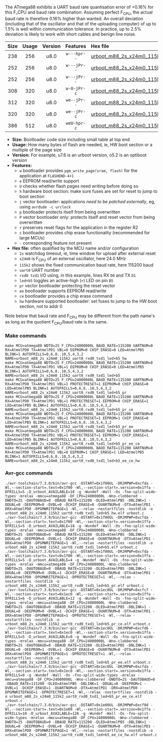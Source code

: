 The ATmega88 exhibits a UART baud rate quantisation error of +0.16% for this F_CPU and baud rate combination. Assuming perfect F<sub>CPU</sub>, the actual baud rate is therefore 0.16% higher than wanted. An overall deviation (including that of the oscillator and that of the uploading computer) of up to 1.5% is well within communication tolerance. In practice, up to 2.5% deviation is likely to work with short cables and benign line noise.

|Size|Usage|Version|Features|Hex file|
|:-:|:-:|:-:|:-:|:--|
|238|256|u8.0|`w---hpr--`|[urboot_m88_2s_x24m0_115k2_uart0_rxd0_txd1_led+b5_hw.hex](https://raw.githubusercontent.com/stefanrueger/urboot.hex/main/mcus/atmega88/watchdog_2_s/external_oscillator_x/24m000000_hz/%2B115k2_baud/uart0_rxd0_txd1/led%2Bb5/urboot_m88_2s_x24m0_115k2_uart0_rxd0_txd1_led%2Bb5_hw.hex)|
|252|256|u8.0|`w---jPr--`|[urboot_m88_2s_x24m0_115k2_uart0_rxd0_txd1_led+b5.hex](https://raw.githubusercontent.com/stefanrueger/urboot.hex/main/mcus/atmega88/watchdog_2_s/external_oscillator_x/24m000000_hz/%2B115k2_baud/uart0_rxd0_txd1/led%2Bb5/urboot_m88_2s_x24m0_115k2_uart0_rxd0_txd1_led%2Bb5.hex)|
|252|256|u8.0|`w---jPr--`|[urboot_m88_2s_x24m0_115k2_uart0_rxd0_txd1_led+b5_pr.hex](https://raw.githubusercontent.com/stefanrueger/urboot.hex/main/mcus/atmega88/watchdog_2_s/external_oscillator_x/24m000000_hz/%2B115k2_baud/uart0_rxd0_txd1/led%2Bb5/urboot_m88_2s_x24m0_115k2_uart0_rxd0_txd1_led%2Bb5_pr.hex)|
|308|320|u8.0|`w-U-jPr-c`|[urboot_m88_2s_x24m0_115k2_uart0_rxd0_txd1_led+b5_pr_ce.hex](https://raw.githubusercontent.com/stefanrueger/urboot.hex/main/mcus/atmega88/watchdog_2_s/external_oscillator_x/24m000000_hz/%2B115k2_baud/uart0_rxd0_txd1/led%2Bb5/urboot_m88_2s_x24m0_115k2_uart0_rxd0_txd1_led%2Bb5_pr_ce.hex)|
|312|320|u8.0|`we--jPr--`|[urboot_m88_2s_x24m0_115k2_uart0_rxd0_txd1_led+b5_pr_ee.hex](https://raw.githubusercontent.com/stefanrueger/urboot.hex/main/mcus/atmega88/watchdog_2_s/external_oscillator_x/24m000000_hz/%2B115k2_baud/uart0_rxd0_txd1/led%2Bb5/urboot_m88_2s_x24m0_115k2_uart0_rxd0_txd1_led%2Bb5_pr_ee.hex)|
|320|320|u8.0|`we--jPr-c`|[urboot_m88_2s_x24m0_115k2_uart0_rxd0_txd1_led+b5_pr_ee_ce.hex](https://raw.githubusercontent.com/stefanrueger/urboot.hex/main/mcus/atmega88/watchdog_2_s/external_oscillator_x/24m000000_hz/%2B115k2_baud/uart0_rxd0_txd1/led%2Bb5/urboot_m88_2s_x24m0_115k2_uart0_rxd0_txd1_led%2Bb5_pr_ee_ce.hex)|
|386|512|u8.0|`weU-hpr-c`|[urboot_m88_2s_x24m0_115k2_uart0_rxd0_txd1_led+b5_ee_ce_hw.hex](https://raw.githubusercontent.com/stefanrueger/urboot.hex/main/mcus/atmega88/watchdog_2_s/external_oscillator_x/24m000000_hz/%2B115k2_baud/uart0_rxd0_txd1/led%2Bb5/urboot_m88_2s_x24m0_115k2_uart0_rxd0_txd1_led%2Bb5_ee_ce_hw.hex)|

- **Size:** Bootloader code size including small table at top end
- **Usage:** How many bytes of flash are needed, ie, HW boot section or a multiple of the page size
- **Version:** For example, u7.6 is an urboot version, o5.2 is an optiboot version
- **Features:**
  + `w` bootloader provides `pgm_write_page(sram, flash)` for the application at `FLASHEND-4+1`
  + `e` EEPROM read/write support
  + `U` checks whether flash pages need writing before doing so
  + `h` hardware boot section: make sure fuses are set for reset to jump to boot section
  + `j` vector bootloader: applications *need to be patched externally*, eg, using `avrdude -c urclock`
  + `p` bootloader protects itself from being overwritten
  + `P` vector bootloader only: protects itself and reset vector from being overwritten
  + `r` preserves reset flags for the application in the register R2
  + `c` bootloader provides chip erase functionality (recommended for large MCUs)
  + `-` corresponding feature not present
- **Hex file:** often qualified by the MCU name and/or configuration
  + `2s` watchdog timeout, ie, time window for upload after external reset
  + `x24m0` is F<sub>CPU</sub> of an external oscillator, here 24.0 MHz
  + `115k2` shows the fixed communication baud rate, here 115200 baud
  + `uart0` UART number
  + `rxd0 txd1` I/O using, in this example, lines RX `D0` and TX `D1`
  + `led+b5` toggles an active-high (`+`) LED on pin `B5`
  + `pr` vector bootloader protecting the reset vector
  + `ee` bootloader supports EEPROM read/write
  + `ce` bootloader provides a chip erase command
  + `hw` hardware supported bootloader: set fuses to jump to the HW boot section, not to addr 0


Note below that baud rate and F<sub>CPU</sub> may be different from the path name's as long as the quotient F<sub>CPU</sub>/baud rate is the same.

### Make commands
```
make MCU=atmega88 WDTO=2S F_CPU=24000000L BAUD_RATE=115200 UARTNUM=0 RX=AtmelPD0 TX=AtmelPD1 VBL=0 EEPROM=0 CHIP_ERASE=0 LED=AtmelPB5 BLINK=1 AUTOFRILLS=0,6,8..10,5,4,3,2 NAME=urboot_m88_2s_x24m0_115k2_uart0_rxd0_txd1_led+b5_hw
make MCU=atmega88 WDTO=2S F_CPU=24000000L BAUD_RATE=115200 UARTNUM=0 RX=AtmelPD0 TX=AtmelPD1 VBL=1 EEPROM=0 CHIP_ERASE=0 LED=AtmelPB5 BLINK=1 AUTOFRILLS=0,6,8..10,5,4,3,2 NAME=urboot_m88_2s_x24m0_115k2_uart0_rxd0_txd1_led+b5
make MCU=atmega88 WDTO=2S F_CPU=24000000L BAUD_RATE=115200 UARTNUM=0 RX=AtmelPD0 TX=AtmelPD1 VBL=1 PROTECTRESET=1 EEPROM=0 CHIP_ERASE=0 LED=AtmelPB5 BLINK=1 AUTOFRILLS=0,6,8..10,5,4,3,2 NAME=urboot_m88_2s_x24m0_115k2_uart0_rxd0_txd1_led+b5_pr
make MCU=atmega88 WDTO=2S F_CPU=24000000L BAUD_RATE=115200 UARTNUM=0 RX=AtmelPD0 TX=AtmelPD1 VBL=1 PROTECTRESET=1 EEPROM=0 CHIP_ERASE=1 LED=AtmelPB5 BLINK=1 AUTOFRILLS=0,6,8..10,5,4,3,2 NAME=urboot_m88_2s_x24m0_115k2_uart0_rxd0_txd1_led+b5_pr_ce
make MCU=atmega88 WDTO=2S F_CPU=24000000L BAUD_RATE=115200 UARTNUM=0 RX=AtmelPD0 TX=AtmelPD1 VBL=1 PROTECTRESET=1 EEPROM=1 CHIP_ERASE=0 LED=AtmelPB5 BLINK=1 AUTOFRILLS=0,6,8..10,5,4,3,2 NAME=urboot_m88_2s_x24m0_115k2_uart0_rxd0_txd1_led+b5_pr_ee
make MCU=atmega88 WDTO=2S F_CPU=24000000L BAUD_RATE=115200 UARTNUM=0 RX=AtmelPD0 TX=AtmelPD1 VBL=1 PROTECTRESET=1 EEPROM=1 CHIP_ERASE=1 LED=AtmelPB5 BLINK=1 AUTOFRILLS=0,6,8..10,5,4,3,2 NAME=urboot_m88_2s_x24m0_115k2_uart0_rxd0_txd1_led+b5_pr_ee_ce
make MCU=atmega88 WDTO=2S F_CPU=24000000L BAUD_RATE=115200 UARTNUM=0 RX=AtmelPD0 TX=AtmelPD1 VBL=0 EEPROM=1 CHIP_ERASE=1 LED=AtmelPB5 BLINK=1 AUTOFRILLS=0,6,8..10,5,4,3,2 NAME=urboot_m88_2s_x24m0_115k2_uart0_rxd0_txd1_led+b5_ee_ce_hw
```

### Avr-gcc commands
```
./avr-toolchain/7.3.0/bin/avr-gcc -DSTART=0x1f00UL -DRJMPWP=0xcfda -Wl,--section-start=.text=0x1f00 -Wl,--section-start=.version=0x1ffa -DFRILLS=5 -D_urboot_AVAILABLE=18 -g -Wundef -Wall -Os -fno-split-wide-types -mrelax -mmcu=atmega88 -DF_CPU=24000000L -Wno-clobbered -DWDTO=2S -DAUTOBAUD=0 -DBAUD_RATE=115200 -DLED=AtmelPB5 -DBLINK=1 -DDUAL=0 -DEEPROM=0 -DVBL=0 -DCHIP_ERASE=0 -DUARTNUM=0 -DTX=AtmelPD1 -DRX=AtmelPD0 -DPGMWRITEPAGE=1 -Wl,--relax -nostartfiles -nostdlib -o urboot_m88_2s_x24m0_115k2_uart0_rxd0_txd1_led+b5_hw.elf urboot.c
./avr-toolchain/7.3.0/bin/avr-gcc -DSTART=0x1f00UL -DRJMPWP=0xcfda -Wl,--section-start=.text=0x1f00 -Wl,--section-start=.version=0x1ffa -DFRILLS=5 -D_urboot_AVAILABLE=18 -g -Wundef -Wall -Os -fno-split-wide-types -mrelax -mmcu=atmega88 -DF_CPU=24000000L -Wno-clobbered -DWDTO=2S -DAUTOBAUD=0 -DBAUD_RATE=115200 -DLED=AtmelPB5 -DBLINK=1 -DDUAL=0 -DEEPROM=0 -DVBL=1 -DCHIP_ERASE=0 -DUARTNUM=0 -DTX=AtmelPD1 -DRX=AtmelPD0 -DPGMWRITEPAGE=1 -Wl,--relax -nostartfiles -nostdlib -o urboot_m88_2s_x24m0_115k2_uart0_rxd0_txd1_led+b5.elf urboot.c
./avr-toolchain/7.3.0/bin/avr-gcc -DSTART=0x1f00UL -DRJMPWP=0xcfda -Wl,--section-start=.text=0x1f00 -Wl,--section-start=.version=0x1ffa -DFRILLS=5 -D_urboot_AVAILABLE=4 -g -Wundef -Wall -Os -fno-split-wide-types -mrelax -mmcu=atmega88 -DF_CPU=24000000L -Wno-clobbered -DWDTO=2S -DAUTOBAUD=0 -DBAUD_RATE=115200 -DLED=AtmelPB5 -DBLINK=1 -DDUAL=0 -DEEPROM=0 -DVBL=1 -DCHIP_ERASE=0 -DUARTNUM=0 -DTX=AtmelPD1 -DRX=AtmelPD0 -DPGMWRITEPAGE=1 -DPROTECTRESET=1 -Wl,--relax -nostartfiles -nostdlib -o urboot_m88_2s_x24m0_115k2_uart0_rxd0_txd1_led+b5_pr.elf urboot.c
./avr-toolchain/7.3.0/bin/avr-gcc -DSTART=0x1ec0UL -DRJMPWP=0xcfc7 -Wl,--section-start=.text=0x1ec0 -Wl,--section-start=.version=0x1ffa -DFRILLS=6 -D_urboot_AVAILABLE=12 -g -Wundef -Wall -Os -fno-split-wide-types -mrelax -mmcu=atmega88 -DF_CPU=24000000L -Wno-clobbered -DWDTO=2S -DAUTOBAUD=0 -DBAUD_RATE=115200 -DLED=AtmelPB5 -DBLINK=1 -DDUAL=0 -DEEPROM=0 -DVBL=1 -DCHIP_ERASE=1 -DUARTNUM=0 -DTX=AtmelPD1 -DRX=AtmelPD0 -DPGMWRITEPAGE=1 -DPROTECTRESET=1 -Wl,--relax -nostartfiles -nostdlib -o urboot_m88_2s_x24m0_115k2_uart0_rxd0_txd1_led+b5_pr_ce.elf urboot.c
./avr-toolchain/7.3.0/bin/avr-gcc -DSTART=0x1ec0UL -DRJMPWP=0xcfd6 -Wl,--section-start=.text=0x1ec0 -Wl,--section-start=.version=0x1ffa -DFRILLS=5 -D_urboot_AVAILABLE=8 -g -Wundef -Wall -Os -fno-split-wide-types -mrelax -mmcu=atmega88 -DF_CPU=24000000L -Wno-clobbered -DWDTO=2S -DAUTOBAUD=0 -DBAUD_RATE=115200 -DLED=AtmelPB5 -DBLINK=1 -DDUAL=0 -DEEPROM=1 -DVBL=1 -DCHIP_ERASE=0 -DUARTNUM=0 -DTX=AtmelPD1 -DRX=AtmelPD0 -DPGMWRITEPAGE=1 -DPROTECTRESET=1 -Wl,--relax -nostartfiles -nostdlib -o urboot_m88_2s_x24m0_115k2_uart0_rxd0_txd1_led+b5_pr_ee.elf urboot.c
./avr-toolchain/7.3.0/bin/avr-gcc -DSTART=0x1ec0UL -DRJMPWP=0xcfda -Wl,--section-start=.text=0x1ec0 -Wl,--section-start=.version=0x1ffa -DFRILLS=0 -g -Wundef -Wall -Os -fno-split-wide-types -mrelax -mmcu=atmega88 -DF_CPU=24000000L -Wno-clobbered -DWDTO=2S -DAUTOBAUD=0 -DBAUD_RATE=115200 -DLED=AtmelPB5 -DBLINK=1 -DDUAL=0 -DEEPROM=1 -DVBL=1 -DCHIP_ERASE=1 -DUARTNUM=0 -DTX=AtmelPD1 -DRX=AtmelPD0 -DPGMWRITEPAGE=1 -DPROTECTRESET=1 -Wl,--relax -nostartfiles -nostdlib -o urboot_m88_2s_x24m0_115k2_uart0_rxd0_txd1_led+b5_pr_ee_ce.elf urboot.c
./avr-toolchain/7.3.0/bin/avr-gcc -DSTART=0x1e00UL -DRJMPWP=0xcf8d -Wl,--section-start=.text=0x1e00 -Wl,--section-start=.version=0x1ffa -DFRILLS=10 -D_urboot_AVAILABLE=126 -g -Wundef -Wall -Os -fno-split-wide-types -mrelax -mmcu=atmega88 -DF_CPU=24000000L -Wno-clobbered -DWDTO=2S -DAUTOBAUD=0 -DBAUD_RATE=115200 -DLED=AtmelPB5 -DBLINK=1 -DDUAL=0 -DEEPROM=1 -DVBL=0 -DCHIP_ERASE=1 -DUARTNUM=0 -DTX=AtmelPD1 -DRX=AtmelPD0 -DPGMWRITEPAGE=1 -Wl,--relax -nostartfiles -nostdlib -o urboot_m88_2s_x24m0_115k2_uart0_rxd0_txd1_led+b5_ee_ce_hw.elf urboot.c
```

